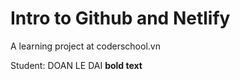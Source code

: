 # Intro to Github and Netlify

A learning project at coderschool.vn

Student: DOAN LE DAI **bold text**
